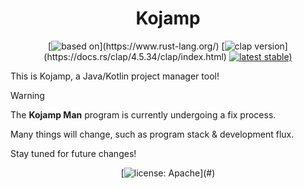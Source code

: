 <div align=center>

Kojamp
======

[![based on](https://img.shields.io/badge/based_on-rust-orange?)](https://www.rust-lang.org/)
[![clap version](https://img.shields.io/badge/clap_crate-v4.5.34-orange?)](https://docs.rs/clap/4.5.34/clap/index.html)
[![latest stable)](https://img.shields.io/github/v/tag/nasccped/kojamp?label=latest%20stable&color=31b564)](#)

</div>

This is Kojamp, a Java/Kotlin project manager tool!

> [!WARNING]
> 
> The **Kojamp Man** program is currently undergoing a fix process.
>
> Many things will change, such as program stack & development flux.
>
> Stay tuned for future changes!

<div align=center>

[![license: Apache](https://img.shields.io/badge/License-Apache_2.0-blue?)](#)

</div>
